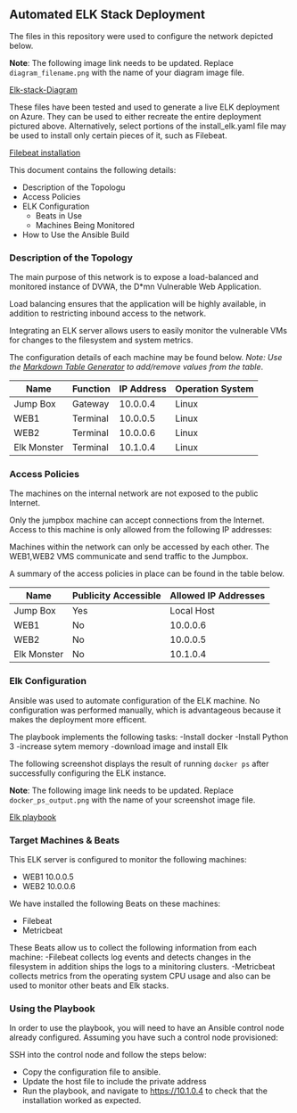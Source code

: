 ## Automated ELK Stack Deployment

The files in this repository were used to configure the network depicted below.

**Note**: The following image link needs to be updated. Replace `diagram_filename.png` with the name of your diagram image file.  

[Elk-stack-Diagram](Diagram/ELKSTACKD.png)

These files have been tested and used to generate a live ELK deployment on Azure. They can be used to either recreate the entire deployment pictured above. Alternatively, select portions of the install_elk.yaml file may be used to install only certain pieces of it, such as Filebeat.

  [Filebeat installation](https://github.com/Webblow7/ELK-STACK-PROJECT/blob/758411949e4a9dd1880a5106daef8ba4af22b10e/Ansible/Filebeaet-playbook.pdf)

This document contains the following details:
- Description of the Topologu
- Access Policies
- ELK Configuration
  - Beats in Use
  - Machines Being Monitored
- How to Use the Ansible Build


### Description of the Topology

The main purpose of this network is to expose a load-balanced and monitored instance of DVWA, the D*mn Vulnerable Web Application.

Load balancing ensures that the application will be highly available, in addition to restricting inbound access to the network.


Integrating an ELK server allows users to easily monitor the vulnerable VMs for changes to the filesystem and system metrics.


The configuration details of each machine may be found below.
_Note: Use the [Markdown Table Generator](http://www.tablesgenerator.com/markdown_tables) to add/remove values from the table_.

| Name        | Function  | IP Address | Operation System |
|-------------|-----------|------------|------------------|
| Jump Box    | Gateway   | 10.0.0.4   | Linux            |
| WEB1        | Terminal  | 10.0.0.5   | Linux            |
| WEB2        | Terminal  | 10.0.0.6   | Linux            |
| Elk Monster | Terminal  | 10.1.0.4   | Linux            |

### Access Policies

The machines on the internal network are not exposed to the public Internet. 

Only the jumpbox machine can accept connections from the Internet. Access to this machine is only allowed from the following IP addresses:


Machines within the network can only be accessed by each other. The WEB1,WEB2 VMS communicate and send traffic to the Jumpbox.


A summary of the access policies in place can be found in the table below.

| Name        | Publicity Accessible | Allowed IP Addresses |
|-------------|----------------------|----------------------|
| Jump Box    | Yes                  | Local Host           |
| WEB1        | No                   | 10.0.0.6             |
| WEB2        | No                   | 10.0.0.5             |
| Elk Monster | No                   | 10.1.0.4             |
### Elk Configuration

Ansible was used to automate configuration of the ELK machine. No configuration was performed manually, which is advantageous because it makes the deployment more efficent.


The playbook implements the following tasks:
-Install docker
-Install Python 3 
-increase sytem memory
-download image and install Elk

The following screenshot displays the result of running `docker ps` after successfully configuring the ELK instance.

**Note**: The following image link needs to be updated. Replace `docker_ps_output.png` with the name of your screenshot image file.  


[Elk playbook](https://github.com/Webblow7/ELK-STACK-PROJECT/blob/458a0af37fa96a5b634111ce67cc6a134678fc3d/Ansible/ELK%20PLAY%20BOOK.pdf)

### Target Machines & Beats
This ELK server is configured to monitor the following machines:
- WEB1 10.0.0.5
- WEB2 10.0.0.6

We have installed the following Beats on these machines:
- Filebeat
- Metricbeat

These Beats allow us to collect the following information from each machine:
-Filebeat collects log events and detects changes in the filesystem in addition ships the logs to a minitoring clusters.
-Metricbeat collects metrics from the operating system CPU usage and also can be used to monitor other beats and Elk stacks.

### Using the Playbook
In order to use the playbook, you will need to have an Ansible control node already configured. Assuming you have such a control node provisioned: 

SSH into the control node and follow the steps below:
- Copy the configuration file to ansible.
- Update the host file to include the private address
- Run the playbook, and navigate to https://10.1.0.4 to check that the installation worked as expected.

